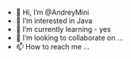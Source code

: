 - 👋 Hi, I’m @AndreyMini
- 👀 I’m interested in Java
- 🌱 I’m currently learning - yes
- 💞️ I’m looking to collaborate on ...
- 📫 How to reach me ...

<!---
AndreyMini/AndreyMini is a ✨ special ✨ repository because its `README.md` (this file) appears on your GitHub profile.
You can click the Preview link to take a look at your changes.
--->
